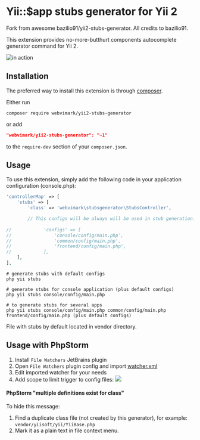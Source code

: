 Yii::$app stubs generator for Yii 2
===================================

Fork from awesome bazilio91/yii2-stubs-generator. All credits to bazilio91.

This extension provides no-more-butthurt components autocomplete generator command for Yii 2.

![in action](https://monosnap.com/file/oHUjBSw7oIJHYAEpQKs4mVVJLfMLrM.png)

Installation
------------

The preferred way to install this extension is through [composer](http://getcomposer.org/download/).

Either run

```
composer require webvimark/yii2-stubs-generator
```

or add

```json
"webvimark/yii2-stubs-generator": "~1"
```

to the `require-dev` section of your `composer.json`.


Usage
-----

To use this extension, simply add the following code in your application configuration (console.php):

```php
'controllerMap' => [
    'stubs' => [
        'class' => 'webvimark\stubsgenerator\StubsController',

        // This configs will be always will be used in stub generation. It can be empty
        
//            'configs' => [
//                'console/config/main.php',
//                'common/config/main.php',
//                'frontend/config/main.php',
//            ],
    ],
],
```

```
# generate stubs with default configs
php yii stubs

# generate stubs for console application (plus default configs)
php yii stubs console/config/main.php

# to generate stubs for several apps
php yii stubs console/config/main.php common/config/main.php frontend/config/main.php (plus default configs)
```

File with stubs by default located in vendor directory.

Usage with PhpStorm
-------------------

1. Install `File Watchers` JetBrains plugin
2. Open `File Watchers` plugin config and import [watcher.xml](watcher.xml)
3. Edit imported watcher for your needs
4. Add scope to limit trigger to config files: ![](https://monosnap.com/file/9UdEAsZUxO6XcOxINgm1sucWxuuYu4.png)

#### PhpStorm "multiple definitions exist for class"
To hide this message:
1. Find a duplicate class file (not created by this generator), for example: `vendor/yiisoft/yii/YiiBase.php`
2. Mark it as a plain text in file context menu.
